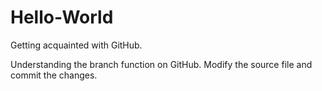 # Hello-World
Getting acquainted with GitHub. 

Understanding the branch function on GitHub. Modify the source file and commit the changes.
